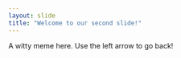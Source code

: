 ```yaml
---
layout: slide
title: "Welcome to our second slide!"
---
```

A witty meme here.
Use the left arrow to go back!
